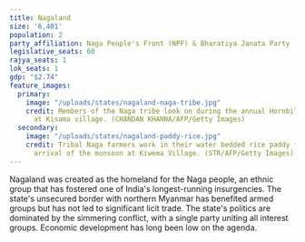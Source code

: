 ```yaml
---
title: Nagaland
size: '6,401'
population: 2
party_affiliation: Naga People's Front (NPF) & Bharatiya Janata Party (BJP)
legislative_seats: 60
rajya_seats: 1
lok_seats: 1
gdp: "$2.74"
feature_images:
  primary:
    image: "/uploads/states/nagaland-naga-tribe.jpg"
    credit: Members of the Naga tribe look on during the annual Hornbill Festival
      at Kisama village. (CHANDAN KHANNA/AFP/Getty Images)
  secondary:
    image: "/uploads/states/nagaland-paddy-rice.jpg"
    credit: Tribal Naga farmers work in their water bedded rice paddy fields on the
      arrival of the monsoon at Kiwema Village. (STR/AFP/Getty Images)
---
```


Nagaland was created as the homeland for the Naga people, an ethnic group that has fostered one of India's longest-running insurgencies. The state's unsecured border with northern Myanmar has benefited armed groups but has not led to significant licit trade. The state's politics are dominated by the simmering conflict, with a single party uniting all interest groups. Economic development has long been low on the agenda. 
